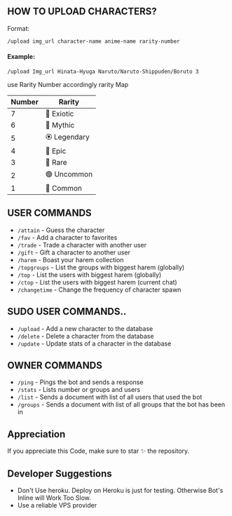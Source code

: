 

## HOW TO UPLOAD CHARACTERS?

Format: 
```
/upload img_url character-name anime-name rarity-number
```
#### Example: 
```
/upload Img_url Hinata-Hyuga Naruto/Naruto-Shippuden/Boruto 3
```



use Rarity Number accordingly rarity Map

| Number | Rarity     |
| ------ | -----------|
| 7 | 💎 Exiotic|
| 6 | 🎴 Mythic|
| 5 | 🏵️ Legendary|
| 4 | 🔮 Epic|
| 3 | 🧿 Rare|
| 2 | 🟢 Uncommon|
| 1 | 🔘 Common|

## USER COMMANDS
- `/attain` - Guess the character
- `/fav` - Add a character to favorites
- `/trade` - Trade a character with another user
- `/gift` - Gift a character to another user
- `/harem` - Boast your harem collection
- `/topgroups` - List the groups with biggest harem (globally)
- `/top` - List the users with biggest harem (globally)
- `/ctop` - List the users with biggest harem (current chat)
- `/changetime` - Change the frequency of character spawn
  
## SUDO USER COMMANDS..
- `/upload` - Add a new character to the database 
- `/delete` - Delete a character from the database 
- `/update` - Update stats of a character in the database 

## OWNER COMMANDS
- `/ping` - Pings the bot and sends a response
- `/stats` - Lists number or groups and users
- `/list` - Sends a document with list of all users that used the bot
- `/groups` - Sends a document with list of all groups that the bot has been in


## Appreciation
If you appreciate this Code, make sure to star ✨ the repository.

## Developer Suggestions 
- Don't Use heroku. Deploy on Heroku is just for testing. Otherwise Bot's Inline will Work Too Slow.
- Use a reliable VPS provider
